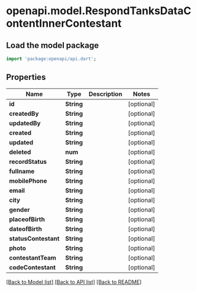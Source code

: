 # openapi.model.RespondTanksDataContentInnerContestant

## Load the model package
```dart
import 'package:openapi/api.dart';
```

## Properties
Name | Type | Description | Notes
------------ | ------------- | ------------- | -------------
**id** | **String** |  | [optional] 
**createdBy** | **String** |  | [optional] 
**updatedBy** | **String** |  | [optional] 
**created** | **String** |  | [optional] 
**updated** | **String** |  | [optional] 
**deleted** | **num** |  | [optional] 
**recordStatus** | **String** |  | [optional] 
**fullname** | **String** |  | [optional] 
**mobilePhone** | **String** |  | [optional] 
**email** | **String** |  | [optional] 
**city** | **String** |  | [optional] 
**gender** | **String** |  | [optional] 
**placeofBirth** | **String** |  | [optional] 
**dateofBirth** | **String** |  | [optional] 
**statusContestant** | **String** |  | [optional] 
**photo** | **String** |  | [optional] 
**contestantTeam** | **String** |  | [optional] 
**codeContestant** | **String** |  | [optional] 

[[Back to Model list]](../README.md#documentation-for-models) [[Back to API list]](../README.md#documentation-for-api-endpoints) [[Back to README]](../README.md)



